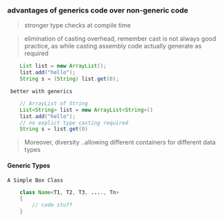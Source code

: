 ### advantages of generics code over non-generic code

  >  stronger type checks at compile time

  >  elimination of casting overhead, remember cast is not always good practice, as while casting assembly code actually generate as required

```java
    List list = new ArrayList();
    list.add("hello");
    String s = (String) list.get(0);
```

     better with generics

```java
    // ArrayList of String
    List<String> list = new ArrayList<String>()
    list.add("hello");
    // no explict type casting required
    String s = list.get(0)
```

  > Moreover, diversity ..allowing different containers for different data types

#### Generic Types

    A Simple Box Class

```java
    class Name<T1, T2, T3, ...., Tn>
    {
        // code stuff
    }
```
